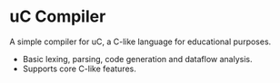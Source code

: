 # uC Compiler

A simple compiler for uC, a C-like language for educational purposes.

- Basic lexing, parsing, code generation and dataflow analysis.
- Supports core C-like features.
